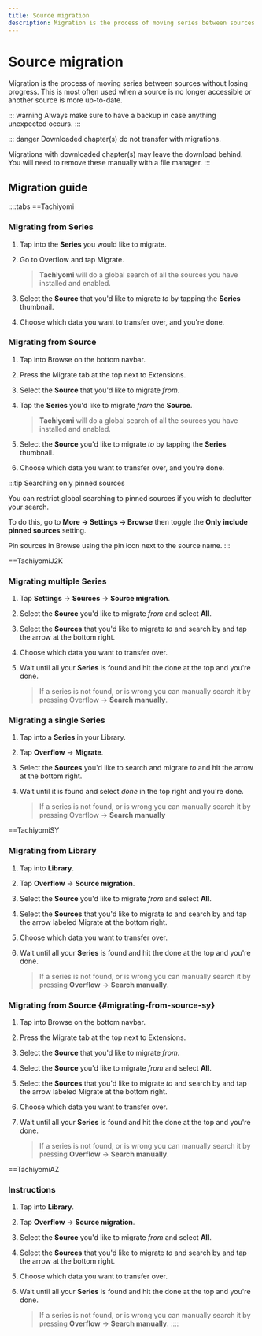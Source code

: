 ```yaml
---
title: Source migration
description: Migration is the process of moving series between sources without losing progress.
---
```


# Source migration
Migration is the process of moving series between sources without losing progress. This is most often used when a source is no longer accessible or another source is more up-to-date.

::: warning
Always make sure to have a backup in case anything unexpected occurs.
:::

::: danger
Downloaded chapter(s) do not transfer with migrations.

Migrations with downloaded chapter(s) may leave the download behind.
You will need to remove these manually with a file manager.
:::

## Migration guide

::::tabs
==Tachiyomi
### Migrating from Series

1. Tap into the **Series** you would like to migrate.
1. Go to Overflow and tap Migrate.

    > **Tachiyomi** will do a global search of all the sources you have installed and enabled.
1. Select the **Source** that you'd like to migrate _to_ by tapping the **Series** thumbnail.
1. Choose which data you want to transfer over, and you're done.

### Migrating from Source

1. Tap into Browse on the bottom navbar.
1. Press the Migrate tab at the top next to Extensions.
1. Select the **Source** that you'd like to migrate _from_.
1. Tap the **Series** you'd like to migrate _from_ the **Source**.

    > **Tachiyomi** will do a global search of all the sources you have installed and enabled.
1. Select the **Source** you'd like to migrate _to_ by tapping the **Series** thumbnail.
1. Choose which data you want to transfer over, and you're done.

:::tip Searching only pinned sources

You can restrict global searching to pinned sources if you wish to declutter your search.

To do this, go to **More -> Settings -> Browse** then toggle the **Only include pinned sources** setting.

Pin sources in Browse using the pin icon next to the source name.
:::

==TachiyomiJ2K
### Migrating multiple Series

1. Tap **Settings** -> **Sources** -> **Source migration**.
1. Select the **Source** you'd like to migrate _from_ and select **All**.
1. Select the **Sources** that you'd like to migrate _to_ and search by and tap the arrow at the bottom right.
1. Choose which data you want to transfer over.
1. Wait until all your **Series** is found and hit the done at the top and you're done.

    > If a series is not found, or is wrong you can manually search it by pressing Overflow -> **Search manually**.

### Migrating a single Series

1. Tap into a **Series** in your Library.
1. Tap **Overflow** -> **Migrate**.
1. Select the **Sources** you'd like to search and migrate _to_ and hit the arrow at the bottom right.
1. Wait until it is found and select _done_ in the top right and you're done.

    > If a series is not found, or is wrong you can manually search it by pressing Overflow -> **Search manually**

==TachiyomiSY
### Migrating from Library

1. Tap into **Library**.
1. Tap **Overflow** -> **Source migration**.
1. Select the **Source** you'd like to migrate _from_ and select **All**.
1. Select the **Sources** that you'd like to migrate _to_ and search by and tap the arrow labeled Migrate at the bottom right.
1. Choose which data you want to transfer over.
1. Wait until all your **Series** is found and hit the done at the top and you're done.

    > If a series is not found, or is wrong you can manually search it by pressing **Overflow** -> **Search manually**.

### Migrating from Source {#migrating-from-source-sy}

1. Tap into Browse on the bottom navbar.
1. Press the Migrate tab at the top next to Extensions.
1. Select the **Source** that you'd like to migrate _from_.
1. Select the **Source** you'd like to migrate _from_ and select **All**.
1. Select the **Sources** that you'd like to migrate _to_ and search by and tap the arrow labeled Migrate at the bottom right.
1. Choose which data you want to transfer over.
1. Wait until all your **Series** is found and hit the done at the top and you're done.

    > If a series is not found, or is wrong you can manually search it by pressing **Overflow** -> **Search manually**.

==TachiyomiAZ
### Instructions

1. Tap into **Library**.
1. Tap **Overflow** -> **Source migration**.
1. Select the **Source** you'd like to migrate _from_ and select **All**.
1. Select the **Sources** that you'd like to migrate _to_ and search by and tap the arrow at the bottom right.
1. Choose which data you want to transfer over.
1. Wait until all your **Series** is found and hit the done at the top and you're done.

    > If a series is not found, or is wrong you can manually search it by pressing **Overflow** -> **Search manually**.
::::
